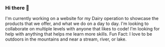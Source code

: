 ### Hi there 👋
I'm currently working on a website for my Dairy operation to showcase the products that we offer, and what we do on a day to day. 
I'm looking to collaborate on multiple levels with anyone that likes to code! I'm looking for help with anything that helps me learn more skills. Fun Fact: I love to be outdoors in the mountains and near a stream, river, or lake.
<!--
**RobertcMcConnell/RobertcMcConnell** is a ✨ _special_ ✨ repository because its `README.md` (this file) appears on your GitHub profile.

Here are some ideas to get you started:

- 🔭 I’m currently working on ...
- 🌱 I’m currently learning ...
- 👯 I’m looking to collaborate on ...
- 🤔 I’m looking for help with ...
- 💬 Ask me about ...
- 📫 How to reach me: ...
- 😄 Pronouns: ...
- ⚡ Fun fact: ...
-->
